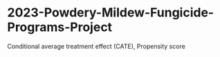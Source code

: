 # 2023-Powdery-Mildew-Fungicide-Programs-Project
Conditional average treatment effect (CATE), Propensity score
